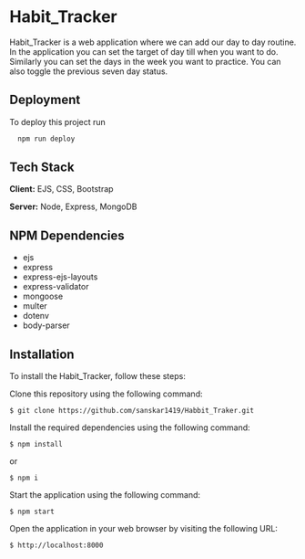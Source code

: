 # Habit_Tracker

Habit_Tracker is a web application where we can add our day to day routine. In the application you can set the target of day till when you want to do. Similarly you can set the days in the week you want to practice. You can also toggle the previous seven day status.

## Deployment

To deploy this project run

```bash
  npm run deploy
```

## Tech Stack

**Client:** EJS, CSS, Bootstrap

**Server:** Node, Express, MongoDB

## NPM Dependencies

- ejs
- express
- express-ejs-layouts
- express-validator
- mongoose
- multer
- dotenv
- body-parser

## Installation

To install the Habit_Tracker, follow these steps:

Clone this repository using the following command:

```
$ git clone https://github.com/sanskar1419/Habbit_Traker.git
```

Install the required dependencies using the following command:

```
$ npm install
```

or

```
$ npm i
```

Start the application using the following command:

```
$ npm start
```

Open the application in your web browser by visiting the following URL:

```
$ http://localhost:8000
```
